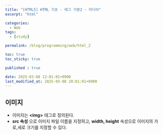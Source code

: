 ```yaml
---
title: "[HTML5] HTML 기초 - 태그 기본2 - 미디어"
excerpt: "html"

categories:
  - Web
tags:
  - [study]

permalink: /blog/programming/web/html_2

toc: true
toc_sticky: true

published : true

date: 2025-03-08 12:01:01+0900
last_modified_at: 2025-03-08 20:01:01+0900
---
```


<style>
    table {
        width: 100%; /* 테이블을 페이지 전체 너비에 맞춤 */
        border-collapse: collapse; /* 테두리 겹침 제거 */
        border: 0px solid #000;
        table-layout: fixed;
    }
    th, td {
        border: 1px solid #000; /* 테두리 추가 */
        padding: 10px; /* 내부 여백 */
        text-align: left; /* 텍스트 왼쪽 정렬 */
        word-wrap: break-word; /* 긴 단어 자동 줄바꿈 */
    }
    th {
        background-color: #f4f4f4; /* 헤더 배경색 */
        font-weight: bold;
    }
</style>

<!-- <br> <a></a> -->

## 이미지
- 이미지는 **&lt;img&gt;** 태그로 정의된다.
- **src 속성** 으로 이미지 파일 이름을 지정하고, **width, height** 속성으로 이미지의 가로,세로 크기를 지정할 수 있다.